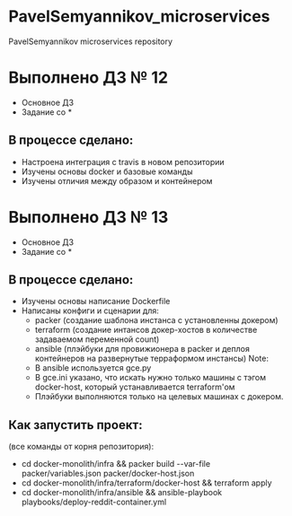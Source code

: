 # PavelSemyannikov_microservices
PavelSemyannikov microservices repository


# Выполнено ДЗ № 12
 - Основное ДЗ
 -  Задание со *

## В процессе сделано:
 - Настроена интеграция с travis в новом репозитории
 - Изучены основы docker и базовые команды
 - Изучены отличия между образом и контейнером
 
 
 # Выполнено ДЗ № 13

 - Основное ДЗ
 - Задание со *

## В процессе сделано:
 - Изучены основы написание Dockerfile
 - Написаны конфиги и сценарии для: 
   - packer (создание шаблона инстанса с установленны докером)
   - terraform (создание интансов докер-хостов в количестве задаваемом переменной count)
   - ansible (плэйбуки для провижионера в packer и деплоя контейнеров на развернутые терраформом инстансы)
   Note: 
   - В ansible используется gce.py
   - В gce.ini указано, что искать нужно только машины с тэгом docker-host, который устанавливается terraform'ом
   - Плэйбуки выполняются только на целевых машинах с докером.

## Как запустить проект: 
(все команды от корня репозитория):
 - cd docker-monolith/infra && packer build --var-file packer/variables.json packer/docker-host.json
 - cd docker-monolith/infra/terraform/docker-host && terraform apply
 - cd docker-monolith/infra/ansible && ansible-playbook playbooks/deploy-reddit-container.yml
